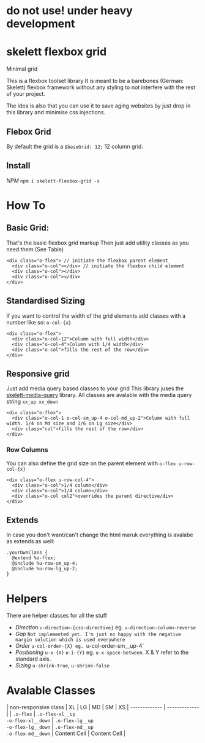 # do not use! under heavy development

# skelett flexbox grid
Minimal grid

This is a flexbox toolset library
It is meant to be a barebones (German: Skelett) flexbox framework without any styling to not interfere with the rest of your project.

The idea is also that you can use it to save aging websites by just drop in this library and minimise css injections.


## Flebox Grid
By default the grid is a `$baseGrid: 12;` 12 column grid.

## Install
*NPM* `npm i skelett-flexbox-grid -s`

# How To

## Basic Grid:
That's the basic flexbox grid markup
Then just add utility classes as you need them (See Table)

```
<div class="o-flex"> // initiate the flexbox parent element
  <div class="o-col"></div> // initiate the flexbox child element
  <div class="o-col"></div>
  <div class="o-col"></div>
</div>

```


## Standardised Sizing
If you want to control the width of the grid elements add classes with a number like so: `o-col-{x}`

```
<div class="o-flex">
  <div class="o-col-12">Column with full width</div>
  <div class="o-col-4">Column with 1/4 width</div>
  <div class="o-col">fills the rest of the row</div>
</div>

```

## Responsive grid
Just add media query based classes to your grid
This library juses the [skelett-media-query](https://github.com/kaspar-allenbach/skelett-media-queries) library.
All classes are avalable with the media query string `xx_up xx_down`

```
<div class="o-flex">
  <div class="o-col-1 o-col-sm_up-4 o-col-md_up-2">Column with full width. 1/4 on Md size and 1/6 on Lg size</div>
  <div class="col">fills the rest of the row</div>
</div>

```
### Row Columns
You can also define the grid size on the parent element with `o-flex u-row-col-{x}`
```
<div class="o-flex u-row-col-4">
  <div class="o-col">1/4 column</div>
  <div class="o-col">1/4 column</div>
  <div class="o-col col2">overrides the parent directive/div>
</div>

```

## Extends
In case you don't want/can't change the html maruk everything is avalabe as extends as well:

```
.yourOwnClass {
  @extend %o-flex;
  @include %u-row-sm_up-4;
  @include %u-row-lg_up-2;
}
```

# Helpers
There are helper classes for all the stuff

- *Direction* `u-direction-{css-directive}` eg. `u-direction-column-reverse`
- *Gap* `Not implemented yet. I'm just no happy with the negative margin solution which is used everywhere`
- *Order* `u-col-order-{X} eg. `u-col-order-sm__up-4`
- *Positioning* `u-x-{X}` `u-i-{Y}` eg. `u-x-space-between`. X & Y refer to the standard axis.
- *Sizing* `u-shrink-true`, `u-shrink-false`


# Avalable Classes

| non-responsive class  | XL | LG | MD | SM | XS
| ------------- | ------------- |
| `.o-flex`  | `.o-flex-xl__up` <br>`-o-flex-xl__down`  | `.o-flex-lg__up` <br>`-o-flex-lg__down` | `.o-flex-md__up` <br>`-o-flex-md__down`
| Content Cell  | Content Cell  |

